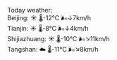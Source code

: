 Today weather:  
Beijing: ☀️   🌡️-12°C 🌬️↓7km/h  
Tianjin: ☀️   🌡️-8°C 🌬️↓4km/h  
Shijiazhuang: ☀️   🌡️-10°C 🌬️↘11km/h  
Tangshan: ☁️   🌡️-11°C 🌬️↘8km/h  
